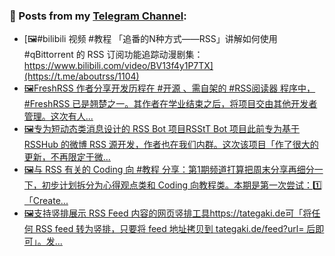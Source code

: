 ### 📰 Posts from my [Telegram Channel](https://t.me/s/aboutrss):
<!-- BLOG-POST-LIST:START -->
- [🖼#bilibili 视频 #教程 「追番的N种方式——RSS」讲解如何使用 #qBittorrent 的 RSS 订阅功能追踪动漫剧集：https://www.bilibili.com/video/BV13f4y1P7TX](https://t.me/aboutrss/1104)
- [🖼FreshRSS 作者分享开发历程在 #开源 、需自架的 #RSS阅读器 程序中， #FreshRSS 已是翘楚之一。其作者在学业结束之后，将项目交由其他开发者管理。这次有人...](https://t.me/aboutrss/1103)
- [🖼专为短动态类消息设计的 RSS Bot 项目RSStT Bot 项目此前专为基于 RSSHub 的微博 RSS 源开发，作者也在我们内群。这次该项目「作了很大的更新，不再限定于微...](https://t.me/aboutrss/1102)
- [🖼与 RSS 有关的 Coding 向 #教程 分享：第1期频道打算把周末分享再细分一下，初步计划拆分为心得观点类和 Coding 向教程类。本期是第一次尝试：1️⃣「Create...](https://t.me/aboutrss/1101)
- [🖼支持竖排展示 RSS Feed 内容的网页竖排工具https://tategaki.de可「将任何 RSS feed 转为竖排，只要将 feed 地址拷贝到 tategaki.de/feed?url= 后即可」。发...](https://t.me/aboutrss/1100)
<!-- BLOG-POST-LIST:END -->

<!--
**AboutRSS/AboutRSS** is a ✨ _special_ ✨ repository because its `README.md` (this file) appears on your GitHub profile.

Here are some ideas to get you started:

- 🔭 I’m currently working on ...
- 🌱 I’m currently learning ...
- 👯 I’m looking to collaborate on ...
- 🤔 I’m looking for help with ...
- 💬 Ask me about ...
- 📫 How to reach me: ...
- 😄 Pronouns: ...
- ⚡ Fun fact: ...
-->
